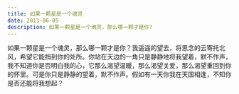 ```yaml
---
title: 如果一颗星是一个魂灵
date: 2013-06-05
description: 如果一颗星是一个魂灵，那么哪一颗才是你?
---
```


如果一颗星是一个魂灵，那么哪一颗才是你？我遥遥的望去，将思念的云寄托北风，希望它能捎到你的处所。你站在天边的一角只是静静地将我望着，默不作声，我不知道你是否明白我的心，它那么渴望温暖，那么渴望关爱，那么渴望重回到你的怀里。可是你只是静静的望着，默不作声。假如有一天你我在天国相逢，不知你是否还能将我想起？